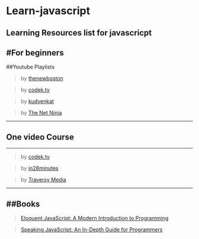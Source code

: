 # Learn-javascript
Learning Resources list for javascricpt
----

#For beginners
-----

##Youtube Playlists
>by [thenewboston](https://www.youtube.com/watch?v=yQaAGmHNn9s&list=PL46F0A159EC02DF82)

> by [codek.tv](https://www.youtube.com/watch?v=XL9Ri8pO68w)

>by [kudvenkat](https://www.youtube.com/watch?v=PMsVM7rjupU&list=PL6n9fhu94yhUA99nOsJkKXBqokT3MBK0b)

>by [The Net Ninja](https://www.youtube.com/watch?v=qoSksQ4s_hg&list=PL4cUxeGkcC9i9Ae2D9Ee1RvylH38dKuET)

----

## One video Course
----

>by [codek.tv](https://www.youtube.com/watch?v=XL9Ri8pO68w)

>by [in28minutes](https://www.youtube.com/watch?v=6TZdD-FR6CY)

>by [Traversy Media](https://www.youtube.com/watch?v=vEROU2XtPR8)

----

##Books
----

>[Eloquent JavaScript: A Modern Introduction to Programming](https://www.amazon.in/Eloquent-JavaScript-Modern-Introduction-Programming-ebook/dp/B004OEJNQ0?_encoding=UTF8&tag=googinhydr18418-21)

>[Speaking JavaScript: An In-Depth Guide for Programmers](http://speakingjs.com/es5/)

